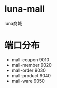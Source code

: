 # luna-mall
luna商城


# 端口分布
- mall-coupon 9010
- mall-member 9020
- mall-order 9030
- mall-product 9040
- mall-ware 9050
 

